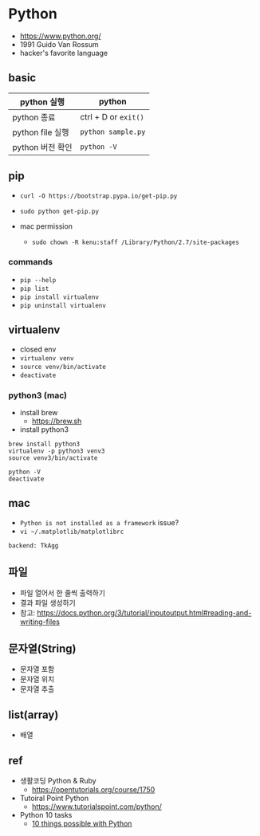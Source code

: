 # Python
* https://www.python.org/
* 1991 Guido Van Rossum
* hacker's favorite language

## basic
|python 실행	|python|
|----|----|
|python 종료	|ctrl + D or `exit()`|
|python file 실행	|`python sample.py`|
|python 버전 확인	|`python -V`|

## pip
* `curl -O https://bootstrap.pypa.io/get-pip.py`
* `sudo python get-pip.py`

* mac permission
  * `sudo chown -R kenu:staff /Library/Python/2.7/site-packages`

### commands
* `pip --help`
* `pip list`
* `pip install virtualenv`
* `pip uninstall virtualenv`

## virtualenv
* closed env
* `virtualenv venv`
* `source venv/bin/activate`
* `deactivate`

### python3 (mac)
* install brew
  * https://brew.sh
* install python3
```
brew install python3
virtualenv -p python3 venv3
source venv3/bin/activate

python -V
deactivate
```

## mac
* `Python is not installed as a framework` issue?
* `vi ~/.matplotlib/matplotlibrc`
```
backend: TkAgg
```

## 파일
* 파일 열어서 한 줄씩 출력하기
* 결과 파일 생성하기
* 참고: https://docs.python.org/3/tutorial/inputoutput.html#reading-and-writing-files

## 문자열(String)
* 문자열 포함
* 문자열 위치
* 문자열 추출

## list(array)
* 배열

## ref
* 생활코딩 Python & Ruby
  * https://opentutorials.org/course/1750
* Tutoiral Point Python
  * https://www.tutorialspoint.com/python/
* Python 10 tasks
  * [10 things possible with Python](https://okdevtv.com/mib/python/10)